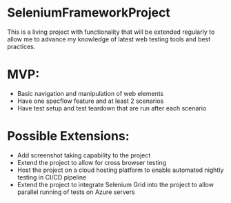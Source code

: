 # SeleniumFrameworkProject
This is a living project with functionality that will be extended regularly to allow me to advance my knowledge of latest web testing tools and best practices. 

# MVP:
- Basic navigation and manipulation of web elements
- Have one specflow feature and at least 2 scenarios
- Have test setup and test teardown that are run after each scenario

# Possible Extensions:
- Add screenshot taking capability to the project
- Extend the project to allow for cross browser testing
- Host the project on a cloud hosting platform to enable automated nightly testing in CI/CD pipeline
- Extend the project to integrate Selenium Grid into the project to allow parallel running of tests on Azure servers


